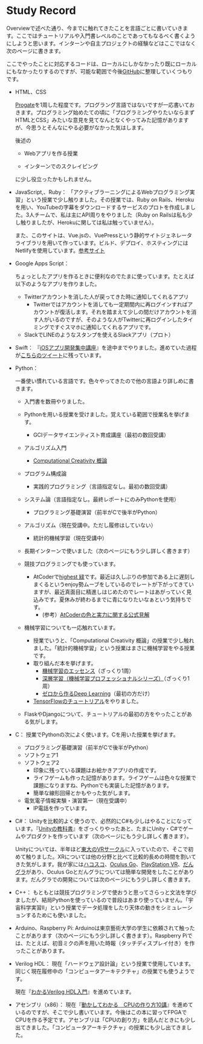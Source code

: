 # Study Record

Overviewで述べた通り、今までに触れてきたことを言語ごとに書いていきます。ここではチュートリアルや入門書レベルのことであってもなるべく書くようにしようと思います。インターンや自主プロジェクトの経験などはここではなく次のページに書きます。

ここでやったことに対応するコードは、ローカルにしかなかったり既にローカルにもなかったりするのですが、可能な範囲で今後[GitHub](https://github.com/rita-rita-ritan)に整理していくつもりです。



* HTML、CSS

  [Progate](https://prog-8.com/)を1周した程度です。プログラング言語ではないですが一応書いておきます。プログラミング始めたての頃に「プログラミングやりたいならまずHTMLとCSS」みたいな意見を見てなんとなくやってみた記憶がありますが、今思うとそんなにやる必要がなかった気はします。

  後述の

  * Webアプリを作る授業

  * インターンでのスクレイピング

  に少し役立ったかもしれません。
  
  

* JavaScript,、Ruby：
  「アクティブラーニングによるWebプログラミング実習」という授業で少し触りました。その授業では、Ruby on Rails、Herokuを用い、YouTubeの字幕をダウンロードするサービスのプロトを作成しました。3人チームで、私は主にAPI周りをやりました（Ruby on Railsは私も少し触りましたが、Herokuに関しては私は触っていません）。

  また、このサイトは、Vue.jsの、VuePressという静的サイトジェネレータライブラリを用いて作っています。ビルド、デプロイ、ホスティングにはNetlifyを使用しています。[参考サイト](https://qiita.com/ozaki25/items/a1988b01f83f6616b7f9)



* Google Apps Script：

  ちょっとしたアプリを作るときに便利なのでたまに使っています。たとえば以下のようなアプリを作りました。

  * Twitterアカウントを消した人が戻ってきた時に通知してくれるアプリ
    * Twitterではアカウントを消しても一定期間内に再ログインすればアカウントが復活します。それを踏まえて少しの間だけアカウントを消す人がいるのですが、そのような人がTwitterに再ログインしたタイミングですぐスマホに通知してくれるアプリです。
  * SlackでLINEのようなスタンプを使えるSlackアプリ（プロト）

  

* Swift：
  『[iOSアプリ開発集中講座](https://www.amazon.co.jp/dp/B07K8RH5J2/ref=dp-kindle-redirect?_encoding=UTF8&btkr=1)』を途中までやりました。進めていた過程が[こちらのツイート](https://twitter.com/rita_rita_ritan/status/1216726702564368384?s=20)に残っています。



* Python：

  一番使い慣れている言語です。色々やってきたので他の言語より詳しめに書きます。

  * 入門書を数冊やりました。

  * Pythonを用いる授業を受けました。覚えている範囲で授業名を挙げます。

    * GCIデータサイエンティスト育成講座（最初の数回受講）
  * アルゴリズム入門
    * [Computational Creativity 概論]([http://naotokui.net/2018/09/%E6%9D%B1%E5%A4%A7%E3%81%A7%E3%81%AE%E6%8E%88%E6%A5%AD-computational-creativity%E6%A6%82%E8%AB%96/](http://naotokui.net/2018/09/東大での授業-computational-creativity概論/))
  * プログラム構成論
    * 実践的プログラミング（言語指定なし。最初の数回受講）
  * システム論（言語指定なし。最終レポートにのみPythonを使用）
    * プログラミング基礎演習（前半がCで後半がPython）
  * アルゴリズム（現在受講中。ただし履修はしていない）
    * 統計的機械学習（現在受講中）
    
  * 長期インターンで使いました（次のページにもう少し詳しく書きます）

  * 競技プログラミングでも使っています。

    * AtCoderで[highest 緑](https://atcoder.jp/users/rita_n)です。最近は久しぶりの参加である上に遅刻しまくるというenjoy勢ムーブをしているのでレートが下がってきていますが、最近真面目に精進しはじめたのでレートはあがっていく見込みです。夏休みが終わるまでに青になりたいなぁという気持ちです。
      *  (参考）[AtCoderの色と実力に関する公式見解](http://chokudai.hatenablog.com/entry/2019/02/11/155904)

  * 機械学習についても一応触れています。

    * 授業でいうと、「Computational Creativity 概論」の授業で少し触れました。「統計的機械学習」という授業はまさに機械学習をやる授業です。
    * 取り組んだ本を挙げます。
      * [機械学習のエッセンス](https://www.amazon.co.jp/dp/B07GYS3RG7/ref=dp-kindle-redirect?_encoding=UTF8&btkr=1)（ざっくり1周）
      * [深層学習（機械学習プロフェッショナルシリーズ）](https://www.amazon.co.jp/dp/B018K6C99A/ref=dp-kindle-redirect?_encoding=UTF8&btkr=1)（ざっくり1周）
      * [ゼロから作るDeep Learning]([https://www.amazon.co.jp/%E3%82%BC%E3%83%AD%E3%81%8B%E3%82%89%E4%BD%9C%E3%82%8BDeep-Learning-%E2%80%95Python%E3%81%A7%E5%AD%A6%E3%81%B6%E3%83%87%E3%82%A3%E3%83%BC%E3%83%97%E3%83%A9%E3%83%BC%E3%83%8B%E3%83%B3%E3%82%B0%E3%81%AE%E7%90%86%E8%AB%96%E3%81%A8%E5%AE%9F%E8%A3%85-%E6%96%8E%E8%97%A4-%E5%BA%B7%E6%AF%85/dp/4873117585](https://www.amazon.co.jp/ゼロから作るDeep-Learning-―Pythonで学ぶディープラーニングの理論と実装-斎藤-康毅/dp/4873117585))（最初の方だけ）
    * [TensorFlowのチュートリアル](https://www.tensorflow.org/tutorials/keras/classification?hl=ja)をやりました。

  * FlaskやDjangoについて、チュートリアルの最初の方をやったことがある気がします。

    

* C：
  授業でPythonの次によく使います。Cを用いた授業を挙げます。
  * プログラミング基礎演習（前半がCで後半がPython）
  * ソフトウェア1
  * ソフトウェア2
    * 印象に残っている課題はお絵かきアプリの作成です。
    * ライフゲームも作った記憶があります。ライフゲームは色々な授業で課題になりますね、Pythonでも実装した記憶があります。
    * 簡単な線形回帰とかもやった気がします。
  * 電気電子情報実験・演習第一（現在受講中）
    * IP電話を作っています。



* C#：
  Unityを比較的よく使うので、必然的にC#も少しはやることになっています。『[Unityの教科書](https://www.amazon.co.jp/dp/B075SRPX3R/ref=dp-kindle-redirect?_encoding=UTF8&btkr=1)』をざっくりやったあと、たまにUnity・C#でゲームやプロダクトを作っています（次のページにもう少し詳しく書きます）。

  Unityについては、半年ほど[東大のVRサークル](http://utvirtual.tech/)に入っていたので、そこで初めて触りました。XRについては他の分野と比べて比較的長めの時間を割いてきた気がします。我が家には[ハコスコ](https://hacosco.com/vr-goggle/)、[Oculus Go](https://www.oculus.com/go/?locale=ja_JP)、[PlayStation VR](https://www.playstation.com/ja-jp/explore/playstation-vr/)、[だんグラ](https://dangla.jp/)があり、Oculus Goとだんグラについては簡単な開発をしたことがあります。だんグラでの開発については次のページにもう少し詳しく書きます。

  

* C++：
  もともとは競技プログラミングで使おうと思ってさらっと文法を学びましたが、結局Pythonを使っているので普段はあまり使っていません。「宇宙科学実習Ⅱ」という授業でデータ処理をしたり天体の動きをシミュレーションするためにも使いました。



* Arduino、Raspberry Pi:
  Arduinoは東京藝術大学の学生に依頼されて触ったことがあります（次のページにもう少し詳しく書きます）。Raspberry Piでは、たとえば、初音ミクの声を用いた時報（タッチディスプレイ付き）を作ったことがあります。



* Verilog HDL：
  現在「ハードウェア設計論」という授業で使用しています。同じく現在履修中の「コンピュータアーキテクチャ」の授業でも使うようです。

  現在『[わかるVerilog HDL入門]([https://www.amazon.co.jp/%E3%82%8F%E3%81%8B%E3%82%8BVerilog-HDL%E5%85%A5%E9%96%80%E2%80%95%E6%96%87%E6%B3%95%E3%81%AE%E5%9F%BA%E7%A4%8E%E3%81%8B%E3%82%89%E8%AB%96%E7%90%86%E5%9B%9E%E8%B7%AF%E8%A8%AD%E8%A8%88%E3%80%81%E8%AB%96%E7%90%86%E5%90%88%E6%88%90%E3%80%81%E5%AE%9F%E8%A3%85%E3%81%BE%E3%81%A7-%E3%83%88%E3%83%A9%E3%83%B3%E3%82%B8%E3%82%B9%E3%82%BF%E6%8A%80%E8%A1%93SPECIAL-%E6%9C%A8%E6%9D%91-%E7%9C%9F%E4%B9%9F/dp/4789837564](https://www.amazon.co.jp/わかるVerilog-HDL入門―文法の基礎から論理回路設計、論理合成、実装まで-トランジスタ技術SPECIAL-木村-真也/dp/4789837564))』を進めています。

  

* アセンブリ（x86）：
  現在『[動かしてわかる　CPUの作り方10講](https://www.amazon.co.jp/dp/B07WNLZJC4/ref=dp-kindle-redirect?_encoding=UTF8&btkr=1)』を進めているのですが、そこで少し書いています。今後はこの本に習ってFPGAでCPUを作る予定です。アセンブリは「CPUの創り方」を読んだときにも少し出てきました。「コンピュータアーキテクチャ」の授業にも少し出てきました。
